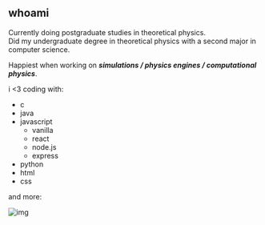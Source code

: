 ## whoami

Currently doing postgraduate studies in theoretical physics.  
Did my undergraduate degree in theoretical physics with a second major in computer science.   

Happiest when working on _**simulations / physics engines / computational physics**_.

i <3 coding with:  
- c
- java
- javascript
  - vanilla
  - react
  - node.js
  - express
- python
- html
- css

and more:

![img](https://skillicons.dev/icons?i=c,cpp,java,py,js,ts,nodejs,react,html,css,php,git,wordpress,mongodb,blender)

